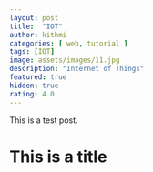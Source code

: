 ```yaml
---
layout: post
title:  "IOT"
author: kithmi
categories: [ web, tutorial ]
tags: [IOT]
image: assets/images/11.jpg
description: "Internet of Things"
featured: true
hidden: true
rating: 4.0
---
```


This is a test post.

# This is a title
